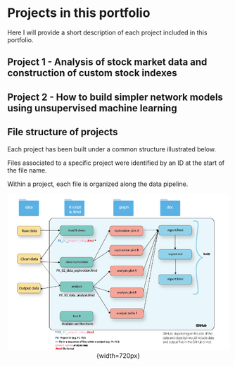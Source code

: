 # Projects in this portfolio

Here I will provide a short description of each project included in this portfolio.

## Project 1 - Analysis of stock market data and construction of custom stock indexes

## Project 2 - How to build simpler network models using unsupervised machine learning

<!--
## Project 3 - Guessing game using Machine Learning classification algorithms

-->

## File structure of projects
Each project has been built under a common structure illustrated below.

Files associated to a specific project were identified by an ID at the start of the file name.

Within a project, each file is organized along the data pipeline.

<center>

![File structure of the portfolio \label{file_structure}](images/file_structure.png){width=720px}

</center>
